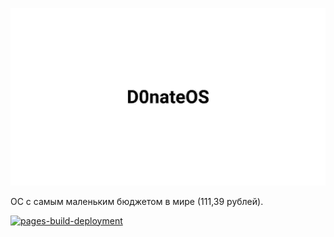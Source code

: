 ![Бюджета на описание лого не хватило](logo.png)

ОС с самым маленьким бюджетом в мире (111,39 рублей).

[![pages-build-deployment](https://github.com/0Nera/D0nateOS/actions/workflows/pages/pages-build-deployment/badge.svg)](https://github.com/0Nera/D0nateOS/actions/workflows/pages/pages-build-deployment)
